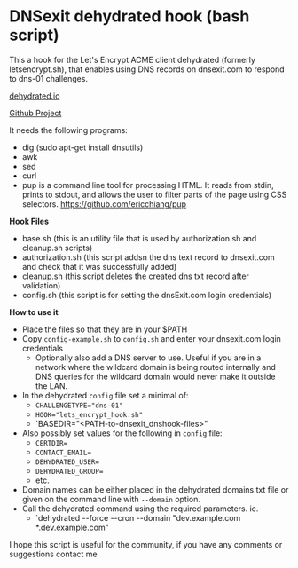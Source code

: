 # DNSexit dehydrated hook (bash script)

This a hook for the Let's Encrypt ACME client dehydrated  (formerly letsencrypt.sh), that enables using DNS records on dnsexit.com to respond to dns-01 challenges.

[dehydrated.io](https://dehydrated.io/)

[Github Project](https://github.com/dehydrated-io/dehydrated)

It needs the following programs:

- dig (sudo apt-get install dnsutils)
- awk
- sed
- curl
- pup is a command line tool for processing HTML. It reads from stdin, prints to stdout, and allows the user to filter parts of the page using CSS selectors. https://github.com/ericchiang/pup

**Hook Files**
- base.sh (this is an utility file that is used by authorization.sh and cleanup.sh scripts)
- authorization.sh (this script addsn the dns text record to dnsexit.com and check that it was successfully added)
- cleanup.sh (this script deletes the created dns txt record after validation)
- config.sh (this script is for setting the dnsExit.com login credentials)

**How to use it**

- Place the files so that they are in your $PATH
- Copy `config-example.sh` to `config.sh` and enter your dnsexit.com login credentials
   - Optionally also add a DNS server to use. Useful if you are in a network where the wildcard domain is being routed internally and DNS queries for the wildcard domain would never make it outside the LAN.
- In the dehydrated `config` file set a minimal of:
  - `CHALLENGETYPE="dns-01"`
  - `HOOK="lets_encrypt_hook.sh"`
  - `BASEDIR="<PATH-to-dnsexit_dnshook-files>"
- Also possibly set values for the following in `config` file:
  - `CERTDIR=`
  - `CONTACT_EMAIL=`
  - `DEHYDRATED_USER=`
  - `DEHYDRATED_GROUP=`
  - etc.
- Domain names can be either placed in the dehydrated domains.txt file or given on the command line with `--domain` option.
- Call the dehydrated command using the required parameters. ie.
  - `dehydrated --force --cron --domain "dev.example.com *.dev.example.com"

I hope this script is useful for the community, if you have any comments or suggestions contact me
